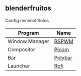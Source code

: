 ## blenderfruitos

Config minimal Solus

Program | Name
------------ | -------------
Window Manager | [BSPWM](https//github.com/baskerville/bspwm)
Compositor | [Picom](https//github.com/yushui/picom)
Bar | [Polybar](https//github.com/Polybar/polybar)
Launcher | [Rofi](https//github.com/davatorium/rofi)

